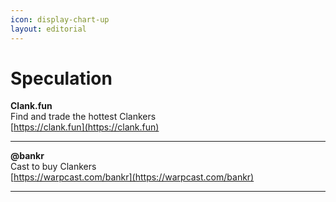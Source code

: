 ```yaml
---
icon: display-chart-up
layout: editorial
---
```


# Speculation

**Clank.fun**\
Find and trade the hottest Clankers\
[https://clank.fun](https://clank.fun)

***

**@bankr**\
Cast to buy Clankers\
[https://warpcast.com/bankr](https://warpcast.com/bankr)

***